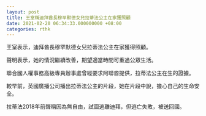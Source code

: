 ```yaml
---
layout: post
title: 王室稱迪拜酋長穆罕默德女兒拉蒂法公主在家獲照顧
date: 2021-02-20 06:34:33.000000000 +08:00
categories: rthk
---
```


王室表示，迪拜酋長穆罕默德女兒拉蒂法公主在家獲得照顧。

聲明表示，她的情況繼續改善，期望適當時間可重過公眾生活。

聯合國人權事務高級專員辦事處曾經要求阿聯酋提供，拉蒂法公主在生的證據。

較早前，英國廣播公司播出拉蒂法公主的片段，她在片段中說，擔心自己的生命安全。

拉蒂法2018年前聲稱因為無自由，試圖逃離迪拜，但逃亡失敗，被送回國。
